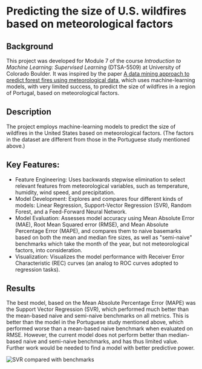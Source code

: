 # Predicting the size of U.S. wildfires based on meteorological factors

## Background
This project was developed for Module 7 of the course *Introduction to Machine Learning: Supervised Learning* (DTSA-5509) at University of Colorado Boulder. It was inspired by the paper [A data mining approach to predict forest fires using meteorological data](https://core.ac.uk/works/9801673/), which uses machine-learning models, with very limited success, to predict the size of wildfires in a region of Portugal, based on meteorological factors.

## Description
The project employs machine-learning models to predict the size of wildfires in the United States based on meteorological factors. (The factors in the dataset are different from those in the Portuguese study mentioned above.)

## Key Features:
* Feature Engineering: Uses backwards stepwise elimination to select relevant features from meteorological variables, such as temperature, humidity, wind speed, and precipitation.
* Model Development: Explores and compares four different kinds of models: Linear Regression, Support-Vector Regression (SVR), Random Forest, and a Feed-Forward Neural Network.
* Model Evaluation: Assesses model accuracy using Mean Absolute Error (MAE), Root Mean Squared error (RMSE), and Mean Absolute Percentage Error (MAPE), and compares them to naive basemarks based on both the mean and median fire sizes, as well as "semi-naive" benchmarks which take the month of the year, but not meteorological factors, into consideration.
* Visualization: Visualizes the model performance with Receiver Error Characteristic (REC) curves (an analog to ROC curves adopted to regression tasks).

## Results
The best model, based on the Mean Absolute Percentage Error (MAPE) was the Support Vector Regression (SVR), which performed much better than the mean-based naive and semi-naive benchmarks on all metrics. This is better than the model in the Portuguese study mentioned above, which performed worse than a mean-based naive benchmark when evaluated on RMSE. However, the current model does not perform better than median-based naive and semi-naive benchmarks, and has thus limited value. Further work would be needed to find a model with better predictive power.

![SVR compared with benchmarks](https://github.com/user-attachments/assets/1b52a806-b98f-4140-ad8e-1fb5a534f094)

